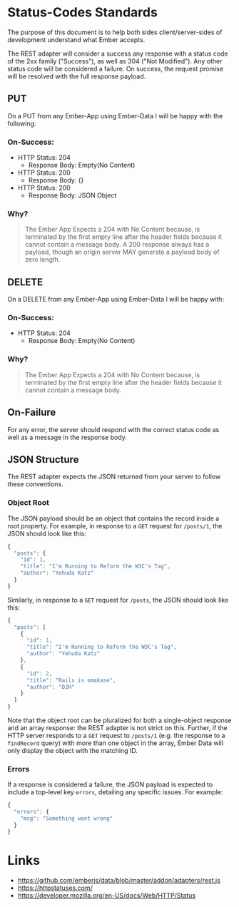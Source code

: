 # Status-Codes Standards

The purpose of this document is to help both sides client/server-sides of development understand what Ember accepts.

The REST adapter will consider a success any response with a status code of the 2xx family ("Success"), as well as 304 ("Not Modified").
Any other status code will be considered a failure. On success, the request promise will be resolved with the full response payload.

## PUT

On a PUT from any Ember-App using Ember-Data I will be happy with the following:

### On-Success:

* HTTP Status: 204
  + Response Body: Empty(No Content)
* HTTP Status: 200
  + Response Body: {}
* HTTP Status: 200
  + Response Body: JSON Object

### Why?

> The Ember App Expects a 204 with No Content because, is terminated by the first empty line after the header fields because it cannot contain a message body. A 200 response always has a payload, though an origin server MAY generate a payload body of zero length.

## DELETE

On a DELETE from any Ember-App using Ember-Data I will be happy with:

### On-Success:
* HTTP Status: 204
  + Response Body: Empty(No Content)

### Why?

>The Ember App Expects a 204 with No Content because, is terminated by the first empty line after the header fields because it cannot contain a message body.

## On-Failure

For any error, the server should respond with the correct status code as well as a message in the response body.

## JSON Structure

The REST adapter expects the JSON returned from your server to follow these conventions.

### Object Root

The JSON payload should be an object that contains the record inside a
root property. For example, in response to a `GET` request for
`/posts/1`, the JSON should look like this:
```js
{
  "posts": {
    "id": 1,
    "title": "I'm Running to Reform the W3C's Tag",
    "author": "Yehuda Katz"
  }
}
```
Similarly, in response to a `GET` request for `/posts`, the JSON should
look like this:
```js
{
  "posts": [
    {
      "id": 1,
      "title": "I'm Running to Reform the W3C's Tag",
      "author": "Yehuda Katz"
    },
    {
      "id": 2,
      "title": "Rails is omakase",
      "author": "D2H"
    }
  ]
}
```
Note that the object root can be pluralized for both a single-object response
and an array response: the REST adapter is not strict on this. Further, if the
HTTP server responds to a `GET` request to `/posts/1` (e.g. the response to a
`findRecord` query) with more than one object in the array, Ember Data will
only display the object with the matching ID.

### Errors
 
If a response is considered a failure, the JSON payload is expected to include
a top-level key `errors`, detailing any specific issues. For example:

```js
{
  "errors": {
    "msg": "Something went wrong"
  }
}
```

# Links
- https://github.com/emberjs/data/blob/master/addon/adapters/rest.js
- https://httpstatuses.com/
- https://developer.mozilla.org/en-US/docs/Web/HTTP/Status
